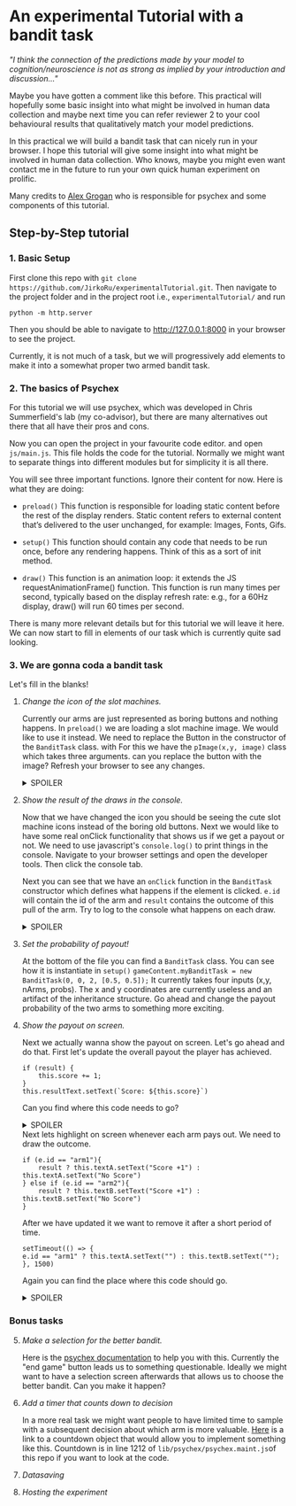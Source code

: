 # An experimental Tutorial with a bandit task

*"I think the connection of the predictions made by your model to cognition/neuroscience is not as strong as implied by your introduction and discussion..."*

Maybe you have gotten a comment like this before. This practical will hopefully some basic insight into what might be involved in human data collection and maybe next time you can refer reviewer 2 to your cool behavioural results that qualitatively match your model predictions.

In this practical we will build a bandit task that can nicely run in your browser. I hope this tutorial will give some insight into what might be involved in human data collection. Who knows, maybe you might even want contact me in the future to run your own quick human experiment on prolific. 

Many credits to [Alex Grogan](https://github.com/agrogan97) who is responsible for psychex and some components of this tutorial. 

## Step-by-Step tutorial

### 1. Basic Setup
First clone this repo with `git clone https://github.com/JirkoRu/experimentalTutorial.git`. Then navigate to the project folder and in the project root i.e., `experimentalTutorial/` and run 
```
python -m http.server
```

Then you should be able to navigate to http://127.0.0.1:8000 in your browser to see the project. 

Currently, it is not much of a task, but we will progressively add elements to make it into a somewhat proper two armed bandit task. 

### 2. The basics of Psychex 
For this tutorial we will use psychex, which was developed in Chris Summerfield's lab (my co-advisor), but there are many alternatives out there that all have their pros and cons.

Now you can open the project in your favourite code editor. and open `js/main.js`. This file holds the code for the tutorial. Normally we might want to separate things into different modules but for simplicity it is all there. 

You will see three important functions. Ignore their content for now. Here is what they are doing:

- `preload()` This function is responsible for loading static content before the rest of the display renders. Static content refers to external content that’s delivered to the user unchanged, for example: Images, Fonts, Gifs.

- `setup()` This function should contain any code that needs to be run once, before any rendering happens. Think of this as a sort of init method.

- `draw()` This function is an animation loop: it extends the JS requestAnimationFrame() function. This function is run many times per second, typically based on the display refresh rate: e.g., for a 60Hz display, draw() will run 60 times per second.

There is many more relevant details but for this tutorial we will leave it here. We can now start to fill in elements of our task which is currently quite sad looking.

### 3. We are gonna coda a bandit task
Let's fill in the blanks!

1. *Change the icon of the slot machines.* 

    Currently our arms are just represented as boring buttons and nothing happens. In `preload()` we are loading a slot machine image. We would like to use it instead. We need to replace the Button in the constructor of the `BanditTask` class.  with For this we have the `pImage(x,y, image)` class which takes three arguments. can you replace the button with the image? Refresh your browser to see any changes.<details><summary>SPOILER</summary>
    something like: `new pImage(25 + i*50, 50, assets.imgs.slotMachine)` should work.
    </details>

2. *Show the result of the draws in the console.*

    Now that we have changed the icon you should be seeing the cute slot machine icons instead of the boring old buttons. Next we would like to have some real onClick functionality that shows us if we get a payout or not. We need to use javascript's `console.log()` to print things in the console. Navigate to your browser settings and open the developer tools. Then click the console tab. 

    Next you can see that we have an `onClick` function in the `BanditTask` constructor which defines what happens if the element is clicked. `e.id` will contain the id of the arm and `result` contains the outcome of this pull of the arm. Try to log to the console what happens on each draw.
    <details><summary>SPOILER</summary>
    console.log(`${e.id} pulled ${result}`)
    </details>


3. *Set the probability of payout!*

    At the bottom of the file you can find a `BanditTask` class. You can see how it is instantiate in `setup()` 
    ```gameContent.myBanditTask = new BanditTask(0, 0, 2, [0.5, 0.5]);```
    It currently takes four inputs (x,y, nArms, probs). The x and y coordinates are currently useless and an artifact of the inheritance structure. Go ahead and change the payout probability of the two arms to something more exciting. 

4. *Show the payout on screen.*

    Next we actually wanna show the payout on screen. Let's go ahead and do that. First let's update the overall payout the player has achieved.
    ```
    if (result) {
        this.score += 1;
    }
    this.resultText.setText(`Score: ${this.score}`)
    ```
    Can you find where this code needs to go?
    <details><summary>SPOILER</summary>
    The onClick function in the BanditTask is the right place.
    </details>
    Next lets highlight on screen whenever each arm pays out. We need to draw the outcome. 

    ```
    if (e.id == "arm1"){
        result ? this.textA.setText("Score +1") : this.textA.setText("No Score")
    } else if (e.id == "arm2"){
        result ? this.textB.setText("Score +1") : this.textB.setText("No Score")
    }
    ```

    After we have updated it we want to remove it after a short period of time.

    ```
    setTimeout(() => {
    e.id == "arm1" ? this.textA.setText("") : this.textB.setText("");
    }, 1500)
    ```
    Again you can find the place where this code should go. 
    <details><summary>SPOILER</summary>
    The onClick function in the BanditTask is the right place.
    </details>

### Bonus tasks
5. *Make a selection for the better bandit.* 

    Here is the [psychex documentation](https://agrogan97.github.io/psychex/tutorial/getting_started.html) to help you with this. 
    Currently the "end game" button leads us to something questionable. Ideally we might want to have a selection screen afterwards that allows us to choose the better bandit. Can you make it happen?

6. *Add a timer that counts down to decision* 

    In a more real task we might want people to have limited time to sample with a subsequent decision about which arm is more valuable. [Here](https://agrogan97.github.io/psychex/code_docs/primitives.html#Countdown) is a link to a countdown object that would allow you to implement something like this. Countdown is in line 1212 of `lib/psychex/psychex.maint.js`of this repo if you want to look at the code.


7. *Datasaving*

8. *Hosting the experiment*
